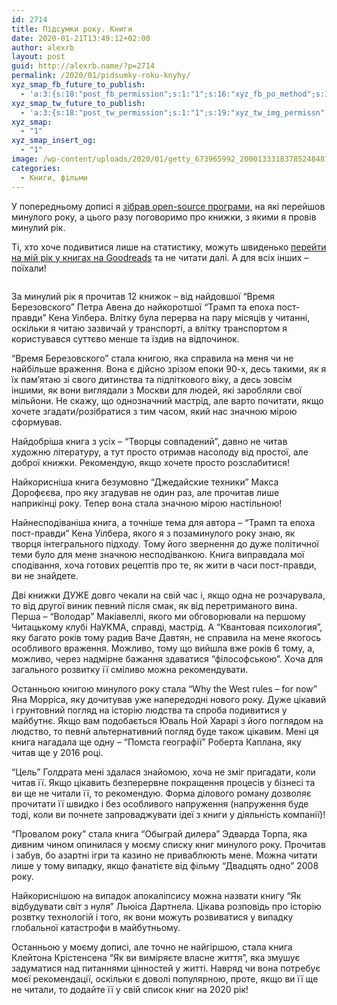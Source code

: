 ```yaml
---
id: 2714
title: Підсумки року. Книги
date: 2020-01-21T13:49:12+02:00
author: alexrb
layout: post
guid: http://alexrb.name/?p=2714
permalink: /2020/01/pidsumky-roku-knyhy/
xyz_smap_fb_future_to_publish:
  - 'a:3:{s:18:"post_fb_permission";s:1:"1";s:16:"xyz_fb_po_method";s:1:"2";s:14:"xyz_fb_message";s:51:"{BLOG_TITLE} - {POST_TITLE}{POST_TITLE}{POST_TITLE}";}'
xyz_smap_tw_future_to_publish:
  - 'a:3:{s:18:"post_tw_permission";s:1:"1";s:19:"xyz_tw_img_permissn";s:1:"1";s:14:"xyz_tw_message";s:26:"{POST_TITLE} - {PERMALINK}";}'
xyz_smap:
  - "1"
xyz_smap_insert_og:
  - "1"
image: /wp-content/uploads/2020/01/getty_673965992_20001333183785248481_392637.jpg
categories:
  - Книги, фільми
---
```

У попередньому дописі я [зібрав open-source програми,](https://alexrb.name/2020/01/pidsumky-roku-open-source/) на які перейшов минулого року, а цього разу поговоримо про книжки, з якими я провів минулий рік.

Ті, хто хоче подивитися лише на статистику, можуть швиденько [перейти на мій рік у книгах на Goodreads](https://www.goodreads.com/user/year_in_books/2019/14381098) та не читати далі. А для всіх інших &#8211; поїхали!

<!--more--><figure class="wp-block-image size-large">

<img src="http://alexrb.name/wp-content/uploads/2020/01/getty_673965992_20001333183785248481_392637.jpg" alt="" class="wp-image-2715" srcset="https://alexrb.name/wp-content/uploads/2020/01/getty_673965992_20001333183785248481_392637.jpg 970w, https://alexrb.name/wp-content/uploads/2020/01/getty_673965992_20001333183785248481_392637-300x139.jpg 300w, https://alexrb.name/wp-content/uploads/2020/01/getty_673965992_20001333183785248481_392637-768x356.jpg 768w, https://alexrb.name/wp-content/uploads/2020/01/getty_673965992_20001333183785248481_392637-700x325.jpg 700w" sizes="(max-width: 970px) 100vw, 970px" /> </figure>

За минулий рік я прочитав 12 книжок &#8211; від найдовшої &#8220;Время Березовского&#8221; Петра Авена до найкоротшої &#8220;Трамп та епоха пост-правди&#8221; Кена Уілбера. Влітку була перерва на пару місяців у читанні, оскільки я читаю зазвичай у транспорті, а влітку транспортом я користувався суттєво менше та їздив на відпочинок.

&#8220;Время Березовского&#8221; стала книгою, яка справила на меня чи не найбільше враження. Вона є дійсно зрізом епоки 90-х, десь такими, як я їх пам&#8217;ятаю зі свого дитинства та підліткового віку, а десь зовсім іншими, як вони виглядали з Москви для людей, які заробляли свої мільйони. Не скажу, що однозначний мастрід, але варто почитати, якщо хочете згадати/розібратися з тим часом, який нас значною мірою сформував.

Найдобріша книга з усіх &#8211; &#8220;Творцы совпадений&#8221;, давно не читав художню літературу, а тут просто отримав насолоду від простої, але доброї книжки. Рекомендую, якщо хочете просто розслабитися!

Найкорисніша книга безумовно &#8220;Джедайские техники&#8221; Макса Дорофєєва, про яку згадував не один раз, але прочитав лише наприкінці року. Тепер вона стала значною мірою настільною!

Найнесподіваніша книга, а точніше тема для автора &#8211; &#8220;Трамп та епоха пост-правди&#8221; Кена Уілбера, якого я з позаминулого року знаю, як творця інтегрального підходу. Тому його звернення до дуже політичної теми було для мене значною несподіванкою. Книга виправдала мої сподівання, хоча готових рецептів про те, як жити в часи пост-правди, ви не знайдете.

Дві книжки ДУЖЕ довго чекали на свій час і, якщо одна не розчарувала, то від другої виник певний після смак, як від перетриманого вина. Перша &#8211; &#8220;Володар&#8221; Макіавеллі, якого ми обговорювали на першому Читацькому клубі НаУКМА, справді, мастрід. А &#8220;Квантовая психология&#8221;, яку багато років тому радив Ваче Давтян, не справила на мене якогось особливого враження. Можливо, тому що вийшла вже років 6 тому, а, можливо, через надмірне бажання здаватися &#8220;філософською&#8221;. Хоча для загального розвитку її сміливо можна рекомендувати.

Останньою книгою минулого року стала &#8220;Why the West rules &#8211; for now&#8221; Яна Морріса, яку дочитував уже напередодні нового року. Дуже цікавий і грунтовний погляд на історію людства та спроба подивитися у майбутнє. Якщо вам подобається Юваль Ной Харарі з його поглядом на людство, то певнй альтернативний погляд буде також цікавим. Мені ця книга нагадала ще одну &#8211; &#8220;Помста географії&#8221; Роберта Каплана, яку читав ще у 2016 році.

&#8220;Цель&#8221; Голдрата мені здалася знайомою, хоча не зміг пригадати, коли читав її. Якщо цікавить безперервне покращення процесів у бізнесі та ви ще не читали її, то рекомендую. Форма ділового роману дозволяє прочитати її швидко і без особливого напруження (напруження буде тоді, коли ви почнете запроваджувати ідеї з книги у діяльність компанії)!

&#8220;Провалом року&#8221; стала книга &#8220;Обыграй дилера&#8221; Эдварда Торпа, яка дивним чином опинилася у моєму списку книг минулого року. Прочитав і забув, бо азартні ігри та казино не приваблюють мене. Можна читати лише у тому випадку, якщо фанатієте від фільму &#8220;Двадцять одно&#8221; 2008 року.

Найкориснішою на випадок апокаліпсису можна назвати книгу &#8220;Як відбудувати світ з нуля&#8221; Льюіса Дартнела. Цікава розповідь про історію розвтку технологій і того, як вони можуть розвиватися у випадку глобальної катастрофи в майбутньому.

Останньою у моєму дописі, але точно не найгіршою, стала книга Клейтона Крістенсена &#8220;Як ви виміряєте власне життя&#8221;, яка змушує задуматися над питаннями цінностей у житті. Навряд чи вона потребує моєї рекомендації, оскільки є доволі популярною, проте, якщо ви її ще не читали, то додайте її у свій список книг на 2020 рік!
